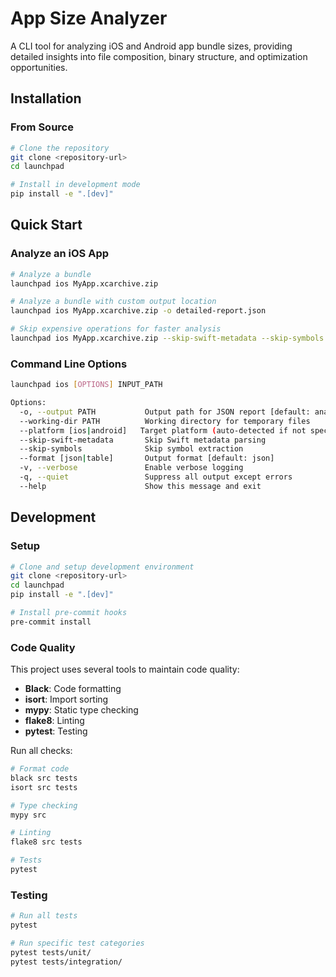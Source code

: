 # App Size Analyzer

A CLI tool for analyzing iOS and Android app bundle sizes, providing detailed insights into file composition, binary structure, and optimization opportunities.

## Installation

### From Source

```bash
# Clone the repository
git clone <repository-url>
cd launchpad

# Install in development mode
pip install -e ".[dev]"
```

## Quick Start

### Analyze an iOS App

```bash
# Analyze a bundle
launchpad ios MyApp.xcarchive.zip

# Analyze a bundle with custom output location
launchpad ios MyApp.xcarchive.zip -o detailed-report.json

# Skip expensive operations for faster analysis
launchpad ios MyApp.xcarchive.zip --skip-swift-metadata --skip-symbols
```

### Command Line Options

```bash
launchpad ios [OPTIONS] INPUT_PATH

Options:
  -o, --output PATH           Output path for JSON report [default: analysis-report.json]
  --working-dir PATH          Working directory for temporary files
  --platform [ios|android]   Target platform (auto-detected if not specified)
  --skip-swift-metadata       Skip Swift metadata parsing
  --skip-symbols              Skip symbol extraction
  --format [json|table]       Output format [default: json]
  -v, --verbose               Enable verbose logging
  -q, --quiet                 Suppress all output except errors
  --help                      Show this message and exit
```

## Development

### Setup

```bash
# Clone and setup development environment
git clone <repository-url>
cd launchpad
pip install -e ".[dev]"

# Install pre-commit hooks
pre-commit install
```

### Code Quality

This project uses several tools to maintain code quality:

- **Black**: Code formatting
- **isort**: Import sorting
- **mypy**: Static type checking
- **flake8**: Linting
- **pytest**: Testing

Run all checks:

```bash
# Format code
black src tests
isort src tests

# Type checking
mypy src

# Linting
flake8 src tests

# Tests
pytest
```

### Testing

```bash
# Run all tests
pytest

# Run specific test categories
pytest tests/unit/
pytest tests/integration/
```
